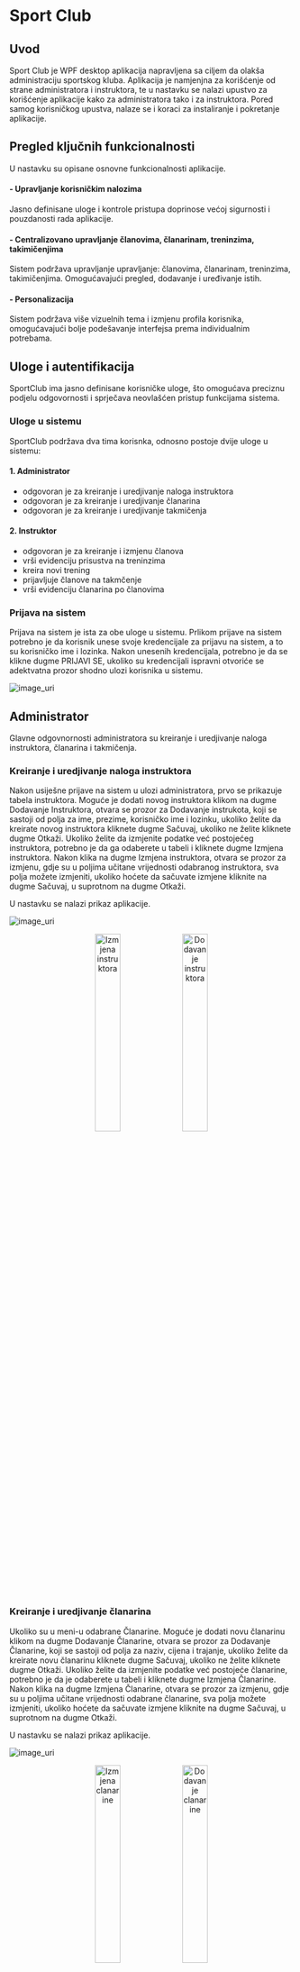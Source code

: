 # Sport Club

## Uvod
 Sport Club je WPF desktop aplikacija napravljena sa ciljem da olakša administraciju sportskog kluba. Aplikacija je namjenjna za korišćenje od strane administratora i instruktora, te u nastavku se nalazi upustvo za korišćenje aplikacije kako za administratora tako i za instruktora. Pored samog korisničkog upustva, nalaze se i koraci za instaliranje i pokretanje aplikacije.

 ## Pregled ključnih funkcionalnosti

 U nastavku su opisane osnovne funkcionalnosti aplikacije.

  ####  - Upravljanje korisničkim nalozima
   Jasno definisane uloge i kontrole pristupa doprinose većoj sigurnosti i pouzdanosti rada aplikacije.

  ####  - Centralizovano upravljanje članovima, članarinam, treninzima, takimičenjima
   Sistem podržava upravljanje upravljanje: članovima, članarinam, treninzima, takimičenjima. Omogućavajući pregled, dodavanje i uređivanje istih.

  ####  - Personalizacija
   Sistem podržava više vizuelnih tema i izmjenu profila korisnika, omogućavajući bolje podešavanje interfejsa prema individualnim potrebama.
  
## Uloge i autentifikacija
 SportClub ima jasno definisane korisničke uloge, što omogućava preciznu podjelu odgovornosti i sprječava neovlašćen pristup funkcijama sistema.

### Uloge u sistemu
SportClub podržava dva tima korisnka, odnosno postoje dvije uloge u sistemu:

#### 1. Administrator

- odgovoran je za kreiranje i uredjivanje naloga instruktora
- odgovoran je za kreiranje i uredjivanje članarina
- odgovoran je za kreiranje i uredjivanje takmičenja

#### 2. Instruktor

- odgovoran je za kreiranje i izmjenu članova
- vrši evidenciju prisustva na treninzima
- kreira novi trening
- prijavljuje članove na takmčenje
- vrši evidenciju članarina po članovima

### Prijava na sistem

Prijava na sistem je ista za obe uloge u sistemu. Prlikom prijave na sistem potrebno je da korisnik unese svoje kredencijale za prijavu na sistem, a to su korisničko ime i lozinka.
Nakon unesenih kredencijala, potrebno je da se klikne dugme PRIJAVI SE, ukoliko su kredencijali ispravni otvoriće se adektvatna prozor shodno ulozi korisnika u sistemu.

![image_uri](https://github.com/milanaivankovich/SportClub_hci/blob/0dd309d938ddd8bd68316ff8fe4b09946e63dbf1/photos/Screenshot%20(14).png)

## Administrator

Glavne odgovnornosti administratora su kreiranje i uredjivanje naloga instruktora, članarina i takmičenja.

### Kreiranje i uredjivanje naloga instruktora

Nakon usiješne prijave na sistem u ulozi administratora, prvo se prikazuje tabela instruktora. Moguće je dodati novog instruktora klikom na dugme Dodavanje Instruktora, otvara se prozor za Dodavanje instrukota, koji se sastoji od polja za ime, prezime, korisničko ime i lozinku, ukoliko želite da kreirate novog instruktora kliknete dugme Sačuvaj, ukoliko ne želite kliknete dugme Otkaži. Ukoliko želite da izmjenite podatke već postojećeg instruktora, potrebno je da ga odaberete u tabeli i kliknete dugme 
Izmjena instruktora. Nakon klika na dugme Izmjena instruktora, otvara se prozor za izmjenu, gdje su u poljima učitane vrijednosti odabranog instruktora, sva polja možete izmjeniti, ukoliko hoćete da sačuvate izmjene kliknite na dugme Sačuvaj, u suprotnom na dugme Otkaži.

U nastavku se nalazi prikaz aplikacije. 

![image_uri](https://github.com/milanaivankovich/SportClub_hci/blob/fee249daf6d2049a7c13cd95b8a140d7318a6aad/photos/Screenshot%20(25).png)

<p align="center">
  <img src="https://github.com/milanaivankovich/SportClub_hci/blob/2d99f92bab502508328572d1e2bc77f094cb8aa1/photos/Screenshot%20(37).png" alt="Izmjena instruktora" width="30%">
  <img src="https://github.com/milanaivankovich/SportClub_hci/blob/fee249daf6d2049a7c13cd95b8a140d7318a6aad/photos/Screenshot%20(24).png" alt="Dodavanje instruktora" width="30%">

</p>

### Kreiranje i uredjivanje članarina

Ukoliko su u meni-u odabrane Članarine. Moguće je dodati novu članarinu klikom na dugme Dodavanje Članarine, otvara se prozor za Dodavanje Članarine, koji se sastoji od polja za naziv, cijena i trajanje, ukoliko želite da kreirate novu članarinu kliknete dugme Sačuvaj, ukoliko ne želite kliknete dugme Otkaži. Ukoliko želite da izmjenite podatke već postojeće članarine, potrebno je da je odaberete u tabeli i kliknete dugme Izmjena Članarine. Nakon klika na dugme Izmjena Članarine, otvara se prozor za izmjenu, gdje su u poljima učitane vrijednosti odabrane članarine, sva polja možete izmjeniti, ukoliko hoćete da sačuvate izmjene kliknite na dugme Sačuvaj, u suprotnom na dugme Otkaži.

U nastavku se nalazi prikaz aplikacije. 

![image_uri](https://github.com/milanaivankovich/SportClub_hci/blob/2d99f92bab502508328572d1e2bc77f094cb8aa1/photos/Screenshot%20(36).png)

<p align="center">
  <img src="https://github.com/milanaivankovich/SportClub_hci/blob/2d99f92bab502508328572d1e2bc77f094cb8aa1/photos/Screenshot%20(30).png" alt="Izmjena clanarine" width="30%">
  <img src="https://github.com/milanaivankovich/SportClub_hci/blob/2d99f92bab502508328572d1e2bc77f094cb8aa1/photos/Screenshot%20(31).png" alt="Dodavanje clanarine" width="30%">

### Kreiranje i uredjivanje takmičenja

Ukoliko su u meni-u odabrane Takmičenja. Moguće je dodati novo takmičenje klikom na dugme Dodavanje Takmičenja, otvara se prozor za Dodavanje Takmičenja, koji se sastoji od polja za naziv, , ukoliko želite da kreirate novo takmičenje kliknete dugme Sačuvaj, ukoliko ne želite kliknete dugme Otkaži. Ukoliko želite da izmjenite podatke već postojećeg takmičenja, potrebno je da je odaberete u tabeli i kliknete dugme Izmjena Takmičenja. Nakon klika na dugme Izmjena Takmičenja, otvara se prozor za izmjenu, gdje su u poljima učitane vrijednosti odabranog takmičenja, sva polja možete izmjeniti, ukoliko hoćete da sačuvate izmjene kliknite na dugme Sačuvaj, u suprotnom na dugme Otkaži.

U nastavku se nalazi prikaz aplikacije. 

![image_uri](https://github.com/milanaivankovich/SportClub_hci/blob/2d99f92bab502508328572d1e2bc77f094cb8aa1/photos/Screenshot%20(27).png)

<p align="center">
  <img src="https://github.com/milanaivankovich/SportClub_hci/blob/2d99f92bab502508328572d1e2bc77f094cb8aa1/photos/Screenshot%20(29).png" alt="Izmjena clanarine" width="30%">
  <img src="https://github.com/milanaivankovich/SportClub_hci/blob/2d99f92bab502508328572d1e2bc77f094cb8aa1/photos/Screenshot%20(28).png" alt="Dodavanje clanarine" width="30%">

## Instruktor

Glavne odgovnornosti instruktora su kreiranje i izmjena članova, evidencija treninga,takmičenja i članarina, kreiranje treninga.

### Kreiranje i izmjena članova

Nakon usiješne prijave na sistem u ulozi instruktora, prvo se prikazuje tabela članova. Moguće je dodati novog člana klikom na dugme Dodavanje Člana, otvara se prozor za Dodavanje člana, koji se sastoji od polja za ime, prezime, korisničko ime i datum rodjenja, ukoliko želite da kreirate novog člana kliknete dugme Sačuvaj, ukoliko ne želite kliknete dugme Otkaži. Ukoliko želite da izmjenite podatke već postojećeg člana, potrebno je da ga odaberete u tabeli i kliknete dugme 
Izmjena Člana. Nakon klika na dugme Izmjena Člana, otvara se prozor za izmjenu, gdje su u poljima učitane vrijednosti odabranog člana, sva polja možete izmjeniti, ukoliko hoćete da sačuvate izmjene kliknite na dugme Sačuvaj, u suprotnom na dugme Otkaži.

U nastavku se nalazi prikaz aplikacije. 

![image_uri](https://github.com/milanaivankovich/SportClub_hci/blob/77a4ebb384724a6974347d52c2a0226863eaeff1/photos/Screenshot%20(38).png)

<p align="center">
  <img src="https://github.com/milanaivankovich/SportClub_hci/blob/77a4ebb384724a6974347d52c2a0226863eaeff1/photos/Screenshot%20(40).png" alt="Izmjena clanarine" width="30%">
  <img src="https://github.com/milanaivankovich/SportClub_hci/blob/77a4ebb384724a6974347d52c2a0226863eaeff1/photos/Screenshot%20(39).png" alt="Dodavanje clanarine" width="30%">

 
### Evidencija treninga/prisustva i kreiranje novog treninga

Odabirom opcije Prisustvo u meni-u, učitava se prozor u kojem instruktor ima sljedeće mogućnosti:

 - odabirom treninga iz tabele da vidi prisutne članove
 - za odabrani trening iz tabele da doda člana iz padajućeg menia i klikom na dugme Dodaj člana na trening da se to sačuva
 - filtriranje treninga po datumu(kucanjem datuma u polju za datum) ili po tipu treninga(odabirom iz padajućeg menia)
 - kreiranje novog treninga klikom na dugme Novi trening, nakon čega se otvara prozor sa poljima naziv, tip treninga, datum i vrijeme 

![image_uri](https://github.com/milanaivankovich/SportClub_hci/blob/77a4ebb384724a6974347d52c2a0226863eaeff1/photos/Screenshot%20(41).png)
![image_uri](https://github.com/milanaivankovich/SportClub_hci/blob/77a4ebb384724a6974347d52c2a0226863eaeff1/photos/Screenshot%20(42).png)
![image_uri](https://github.com/milanaivankovich/SportClub_hci/blob/77a4ebb384724a6974347d52c2a0226863eaeff1/photos/Screenshot%20(43).png)

### Evidencija takmičenja

Odabirom opcije Takmičenje u meni-u, učitava se prozor u kojem instruktor ima sljedeće mogućnosti:

- pretražuje takmičenje po nazivu
- dodaje članove na spisak takmičara
- uklanja takičare sa spiska 

Da bi se sačuvale promjene koje, da li je član dodan ili uklonje sa spiska, potrebno je da se klikne dugme Sačuvaj promjene.


![image_uri](https://github.com/milanaivankovich/SportClub_hci/blob/77a4ebb384724a6974347d52c2a0226863eaeff1/photos/Screenshot%20(44).png)

### Evidencija članarina i kreiranje nove članarine

Odabirom opcije Članarina u meni-u, učitava se prozor u kojem instruktor ima sljedeće mogućnosti:

- kreira novu članarinu klikom na dugme Nova članarina
- odabirom članarine iz tabele da se prikažu članovi koji imaju tu članarinu
- za odabranu članarinu da se doda član iz padajućeg menia, to da se sačuva potrebno je kliknuti na dugme Dodaj člana na članarinu

![image_uri](https://github.com/milanaivankovich/SportClub_hci/blob/77a4ebb384724a6974347d52c2a0226863eaeff1/photos/Screenshot%20(45).png)
![image_uri](https://github.com/milanaivankovich/SportClub_hci/blob/77a4ebb384724a6974347d52c2a0226863eaeff1/photos/Screenshot%20(46).png)
![image_uri](https://github.com/milanaivankovich/SportClub_hci/blob/2d99f92bab502508328572d1e2bc77f094cb8aa1/photos/Screenshot%20(31).png)

## Podešavanje korisničkog izgleda i izmjena lozinke

Podešavanje korisničkog izgleda aplikacije je isti za obe uloge u sistemu, isto tako je omogućena i promjena lozinke trenutno prijavljenog korisnika na sistem.

### Podešavanje korisničkog izgleda

Korisnku ima pravo izbora na tri teme (Default, Light i Dark), četiti raličita fonta i pet različitih veličina fonta. Odabir željene teme, fonta i velićine fonta vrši se selekcijom iz padajućeg menia. Sve odabrano se odmah primjenjuje na čitav sistem.

#### Default tema

![image_uri](https://github.com/milanaivankovich/SportClub_hci/blob/fee249daf6d2049a7c13cd95b8a140d7318a6aad/photos/Screenshot%20(33).png)

#### Dark tema

![image_uri](https://github.com/milanaivankovich/SportClub_hci/blob/fee249daf6d2049a7c13cd95b8a140d7318a6aad/photos/Screenshot%20(35).png)

#### Light tema

![image_uri](https://github.com/milanaivankovich/SportClub_hci/blob/fee249daf6d2049a7c13cd95b8a140d7318a6aad/photos/Screenshot%20(34).png)


### Izmjena lozinke

Moguće je promjeniti lozinku, da bi to uradili prvo se unosi trenutna lozinka, nakon toga se unosi nova lozinka i potrebno je da se potvrdi nova lozinka. Promjenja lozinka ce biti zapamćena tek nakon što se klikne dugme PROMIJENI LOZINKU.

![image_uri](https://github.com/milanaivankovich/SportClub_hci/blob/fee249daf6d2049a7c13cd95b8a140d7318a6aad/photos/Screenshot%20(32).png)

## Odjava sa sistema

Odjava sa sistema vriše se klikom na dugme Odjavi me, koje se nalazi u gornjem desnom uglu. Klikom na to dugme odjavlje se sa sistema, trenutni prozor se gasi, a otvara se prozor za prijavu na sistem.

## Instalacija i pokretanje

1. Preuzmite ili klonirajte repozitorijum

```sh
git clone https://github.com/milanaivankovich/SportClub_hci.git
```

2. Otvorite solution fajl (.sln) u Visual Studio 2019 ili novijoj verziji
3. Restore-ujte NuGet pakete (Tools > NuGet Package Manager > Restore NuGet Packages)
4. Pokrenite aplikaciju (F5 ili Ctrl + F5)
